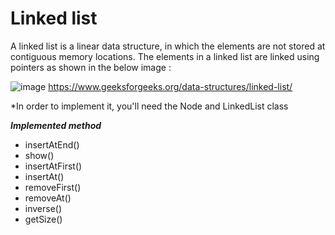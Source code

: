 
# Linked list

A linked list is a linear data structure, in which the elements are not stored at contiguous memory locations. The elements in a linked list are linked using pointers as shown in the below image :

![image](https://user-images.githubusercontent.com/96929412/183784058-cfd05a83-0457-4971-8251-116e255ea9ae.png)
https://www.geeksforgeeks.org/data-structures/linked-list/

*In order to implement it, you'll need the Node and LinkedList class


***Implemented method***
- insertAtEnd()
- show()
- insertAtFirst()
- insertAt()
- removeFirst()
- removeAt()
- inverse()
- getSize()
